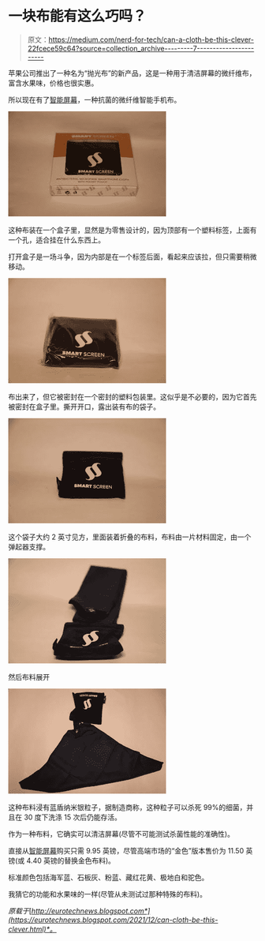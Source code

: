 # 一块布能有这么巧吗？

> 原文：<https://medium.com/nerd-for-tech/can-a-cloth-be-this-clever-22fcece59c64?source=collection_archive---------7----------------------->

苹果公司推出了一种名为“抛光布”的新产品，这是一种用于清洁屏幕的微纤维布，富含水果味，价格也很实惠。

所以现在有了[智能屏幕](https://www.smartscreen.store)，一种抗菌的微纤维智能手机布。

![](img/9164ca67f87490c4c2fdf48b93d42643.png)

这种布装在一个盒子里，显然是为零售设计的，因为顶部有一个塑料标签，上面有一个孔，适合挂在什么东西上。

打开盒子是一场斗争，因为内部是在一个标签后面，看起来应该拉，但只需要稍微移动。

![](img/d4772ba496dae41e06f3d9f8f0e79ec8.png)

布出来了，但它被密封在一个密封的塑料包装里。这似乎是不必要的，因为它首先被密封在盒子里。撕开开口，露出装有布的袋子。

![](img/7155be3126e6f3032d7423b602c35b12.png)

这个袋子大约 2 英寸见方，里面装着折叠的布料，布料由一片材料固定，由一个弹起器支撑。

![](img/fd3ece79f26abd36f9f2863bc827e6a5.png)

然后布料展开

![](img/c1e28ae7194c4ae33d1742fbae3224ca.png)

这种布料浸有蓝盾纳米银粒子，据制造商称，这种粒子可以杀死 99%的细菌，并且在 30 度下洗涤 15 次后仍能存活。

作为一种布料，它确实可以清洁屏幕(尽管不可能测试杀菌性能的准确性)。

直接从[智能屏幕](https://www.smartscreen.store)购买只需 9.95 英镑，尽管高端市场的“金色”版本售价为 11.50 英镑(或 4.40 英镑的替换金色布料)。

标准颜色包括海军蓝、石板灰、粉蓝、藏红花黄、极地白和驼色。

我猜它的功能和水果味的一样(尽管从未测试过那种特殊的布料)。

*原载于*[*http://eurotechnews.blogspot.com*](https://eurotechnews.blogspot.com/2021/12/can-cloth-be-this-clever.html)*。*